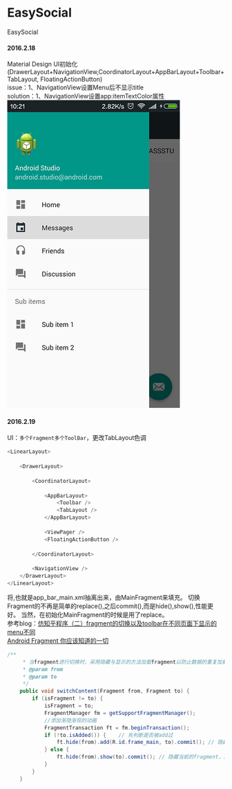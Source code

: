 # EasySocial
EasySocial
<br>
#### 2016.2.18
Material Design UI初始化(DrawerLayout+NavigationView,CoordinatorLayout+AppBarLayout+Toolbar+TabLayout,
FloatingActionButton)<br>
issue：1、NavigationView设置Menu后不显示title<br>
solution：1、NavigationView设置app:itemTextColor属性
<br>
![image](https://github.com/gaoyuyu/EasySocial/raw/master/screenshots/20160218.png)<br>
#### 2016.2.19
UI：`多个Fragment多个ToolBar`，更改TabLayout色调
```Java
<LinearLayout>

    <DrawerLayout>

		<CoordinatorLayout>

			<AppBarLayout>
				<Toolbar />
				<TabLayout />
			</AppBarLayout>

			<ViewPager />
			<FloatingActionButton />

		</CoordinatorLayout>

		<NavigationView />
	</DrawerLayout>
</LinearLayout>
```
将<CoordinatorLayout />,也就是app_bar_main.xml抽离出来，由MainFragment来填充。
切换Fragment的不再是简单的replace(),之后commit(),而是hide(),show(),性能更好。
当然，在初始化MainFragment的时候是用了replace。<br>
参考blog：[仿知乎程序（二）fragment的切换以及toolbar在不同页面下显示的menu不同](http://blog.csdn.net/chenguang79/article/details/49486723)<br>
[Android Fragment 你应该知道的一切](http://blog.csdn.net/lmj623565791/article/details/42628537)
```Java
/**
     * 当fragment进行切换时，采用隐藏与显示的方法加载fragment以防止数据的重复加载
     * @param from
     * @param to
     */
    public void switchContent(Fragment from, Fragment to) {
        if (isFragment != to) {
            isFragment = to;
            FragmentManager fm = getSupportFragmentManager();
            //添加渐隐渐现的动画
            FragmentTransaction ft = fm.beginTransaction();
            if (!to.isAdded()) {    // 先判断是否被add过
                ft.hide(from).add(R.id.frame_main, to).commit(); // 隐藏当前的fragment，add下一个到Activity中
            } else {
                ft.hide(from).show(to).commit(); // 隐藏当前的fragment，显示下一个
            }
        }
    }
```


